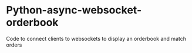 # Python-async-websocket-orderbook
Code to connect clients to websockets to display an orderbook and match orders

